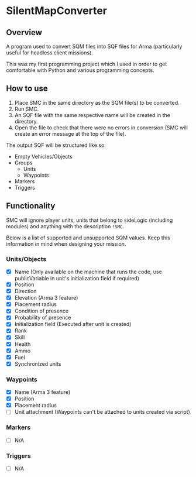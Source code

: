 SilentMapConverter
========================

## Overview
A program used to convert SQM files into SQF files for Arma (particularly useful for headless client missions).

This was my first programming project which I used in order to get comfortable with Python and various programming concepts.

## How to use
1. Place SMC in the same directory as the SQM file(s) to be converted.
2. Run SMC.
3. An SQF file with the same respective name will be created in the directory.
4. Open the file to check that there were no errors in conversion (SMC will create an error message at the top of the file).

The output SQF will be structured like so:

- Empty Vehicles/Objects
- Groups
  - Units
  - Waypoints
- Markers
- Triggers

## Functionality
SMC will ignore player units, units that belong to sideLogic (including modules) and anything with the description `!SMC`.

Below is a list of supported and unsupported SQM values. Keep this information in mind when designing your mission.
### Units/Objects

- [x] Name (Only available on the machine that runs the code, use publicVariable in unit's initialization field if required)
- [x] Position
- [x] Direction
- [x] Elevation (Arma 3 feature)
- [x] Placement radius
- [x] Condition of presence
- [x] Probability of presence
- [x] Initialization field (Executed after unit is created)
- [x] Rank
- [x] Skill
- [x] Health
- [x] Ammo
- [x] Fuel
- [x] Synchronized units

### Waypoints

- [x] Name (Arma 3 feature)
- [x] Position
- [x] Placement radius
- [ ] Unit attachment (Waypoints can't be attached to units created via script)

### Markers

- [ ] N/A

### Triggers

- [ ] N/A